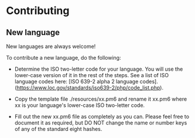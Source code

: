 # Contributing

## New language

New languages are always welcome!

To contribute a new language, do the following:

+ Determine the ISO two-letter code for your language. You will
  use the lower-case version of it in the rest of the steps.
  See a list of ISO language codes here: [ISO 639-2 alpha 2 language codes].
  (https://www.loc.gov/standards/iso639-2/php/code_list.php).

+ Copy the template file ./resources/xx.pm6 
  and rename it xx.pm6 where xx is your language's lower-case ISO
  two-letter code.

+ Fill out the new xx.pm6 file as completely as you can. Please
  feel free to document it as required, but DO NOT change the name or
  number keys of any of the standard eight hashes.
 
